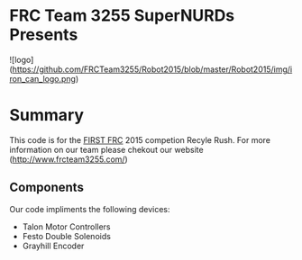 # FRC Team 3255 SuperNURDs Presents

![logo]
(https://github.com/FRCTeam3255/Robot2015/blob/master/Robot2015/img/iron_can_logo.png)

# Summary
This code is for the [FIRST FRC](http://www.firstinspires.org/robotics/frc) 2015 competion Recyle Rush. For more information on our team please chekout our website (<http://www.frcteam3255.com/>)

## Components
Our code impliments the following devices:
* Talon Motor Controllers
* Festo Double Solenoids
* Grayhill Encoder
